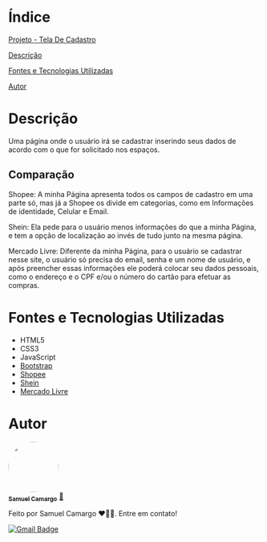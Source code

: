 # Índice

[Projeto - Tela De Cadastro](#projeto---tela-de-cadastro)

[Descrição](#descri%C3%A7%C3%A3o)

[Fontes e Tecnologias Utilizadas](#fontes-e-tecnologias-utilizadas)

[Autor](#autor)
# Descrição

Uma página onde o usuário irá se cadastrar inserindo seus dados de acordo com o que for solicitado nos espaços.

## Comparação

Shopee: A minha Página apresenta todos os campos de cadastro em uma parte só, mas já a Shopee os divide em categorias, como em Informações de identidade, Celular e Email.

Shein: Ela pede para o usuário menos informações do que a minha Página, e tem a opção de localização ao invés de tudo junto na mesma página.

Mercado Livre: Diferente da minha Página, para o usuário se cadastrar nesse site, o usuário só precisa do email, senha e um nome de usuário, e após preencher essas informações ele poderá colocar seu dados pessoais, como o endereço e o CPF e/ou o número do cartão para efetuar as compras.


# Fontes e Tecnologias Utilizadas

* HTML5
* CSS3
* JavaScript
* [Bootstrap](https://getbootstrap.com/)
* [Shopee](https://shopee.com.br)
* [Shein](https://www.shein.com.br)
* [Mercado Livre](https://www.mercadolivre.com.br)

# Autor

<a href="https://github.com/SamuelCmdeFarias">
 <img style="border-radius: 50%;" src="https://avatars.githubusercontent.com/u/127852994?s=400&u=aa8dca012415519073ea519d6fd5800a32882bee&v=4" width="100px;" alt=""/>
 <br />
 <sub><b>Samuel Camargo</b></sub></a> <a href="https://github.com/SamuelCmdeFarias" title="Rocketseat">🚀</a>


Feito por Samuel Camargo ❤️👋🏽. Entre em contato!


[![Gmail Badge](https://img.shields.io/badge/-samucsg@gmail.com-c14438?style=flat-square&logo=Gmail&logoColor=white&link=mailto:tgmarinho@gmail.com)](mailto:samucacsg@gmail.com)